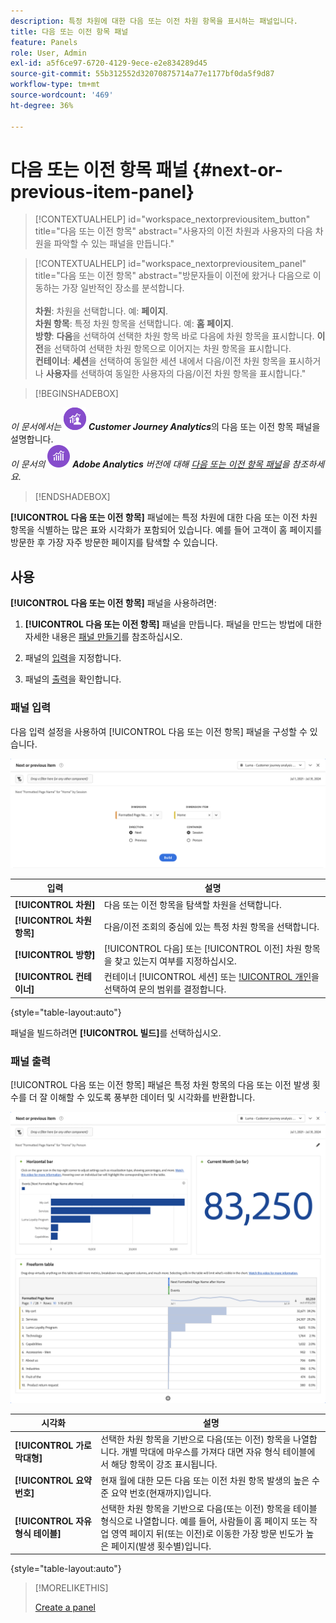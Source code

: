 ```yaml
---
description: 특정 차원에 대한 다음 또는 이전 차원 항목을 표시하는 패널입니다.
title: 다음 또는 이전 항목 패널
feature: Panels
role: User, Admin
exl-id: a5f6ce97-6720-4129-9ece-e2e834289d45
source-git-commit: 55b312552d32070875714a77e1177bf0da5f9d87
workflow-type: tm+mt
source-wordcount: '469'
ht-degree: 36%

---
```


# 다음 또는 이전 항목 패널 {#next-or-previous-item-panel}

<!-- markdownlint-disable MD034 -->

>[!CONTEXTUALHELP]
>id="workspace_nextorpreviousitem_button"
>title="다음 또는 이전 항목"
>abstract="사용자의 이전 차원과 사용자의 다음 차원을 파악할 수 있는 패널을 만듭니다."

<!-- markdownlint-disable MD034 -->

<!-- markdownlint-disable MD034 -->

>[!CONTEXTUALHELP]
>id="workspace_nextorpreviousitem_panel"
>title="다음 또는 이전 항목"
>abstract="방문자들이 이전에 왔거나 다음으로 이동하는 가장 일반적인 장소를 분석합니다.<br/><br/>**차원**: 차원을 선택합니다. 예: **페이지**.<br/>**차원 항목**: 특정 차원 항목을 선택합니다. 예: **홈 페이지**.<br/>**방향**: **다음**&#x200B;을 선택하여 선택한 차원 항목 바로 다음에 차원 항목을 표시합니다. **이전**&#x200B;을 선택하여 선택한 차원 항목으로 이어지는 차원 항목을 표시합니다.<br/>**컨테이너**: **세션**&#x200B;을 선택하여 동일한 세션 내에서 다음/이전 차원 항목을 표시하거나 **사용자**&#x200B;를 선택하여 동일한 사용자의 다음/이전 차원 항목을 표시합니다."

<!-- markdownlint-enable MD034 -->

>[!BEGINSHADEBOX]

_이 문서에서는_ ![CustomerJourneyAnalytics](/help/assets/icons/CustomerJourneyAnalytics.svg) _**Customer Journey Analytics**_&#x200B;의 다음 또는 이전 항목 패널을 설명합니다.<br/>_이 문서의_ ![AdobeAnalytics](/help/assets/icons/AdobeAnalytics.svg) _**Adobe Analytics** 버전에 대해 [다음 또는 이전 항목 패널](https://experienceleague.adobe.com/en/docs/analytics/analyze/analysis-workspace/panels/next-previous)을 참조하세요._

>[!ENDSHADEBOX]

**[!UICONTROL 다음 또는 이전 항목]** 패널에는 특정 차원에 대한 다음 또는 이전 차원 항목을 식별하는 많은 표와 시각화가 포함되어 있습니다. 예를 들어 고객이 홈 페이지를 방문한 후 가장 자주 방문한 페이지를 탐색할 수 있습니다.

## 사용

**[!UICONTROL 다음 또는 이전 항목]** 패널을 사용하려면:

1. **[!UICONTROL 다음 또는 이전 항목]** 패널을 만듭니다. 패널을 만드는 방법에 대한 자세한 내용은 [패널 만들기](panels.md#create-a-panel)를 참조하십시오.

1. 패널의 [입력](#panel-input)을 지정합니다.

1. 패널의 [출력](#panel-output)을 확인합니다.

### 패널 입력

다음 입력 설정을 사용하여 [!UICONTROL 다음 또는 이전 항목] 패널을 구성할 수 있습니다.

![다음 또는 이전 항목 패널](assets/next-or-previous-item.png)

| 입력 | 설명 |
| --- | --- |
| **[!UICONTROL 차원]** | 다음 또는 이전 항목을 탐색할 차원을 선택합니다. |
| **[!UICONTROL 차원 항목]** | 다음/이전 조회의 중심에 있는 특정 차원 항목을 선택합니다. |
| **[!UICONTROL 방향]** | [!UICONTROL 다음] 또는 [!UICONTROL 이전] 차원 항목을 찾고 있는지 여부를 지정하십시오. |
| **[!UICONTROL 컨테이너]** | 컨테이너 [!UICONTROL 세션] 또는 [!UICONTROL 개인](기본값)을 선택하여 문의 범위를 결정합니다. |

{style="table-layout:auto"}

패널을 빌드하려면 **[!UICONTROL 빌드]**&#x200B;를 선택하십시오.

### 패널 출력

[!UICONTROL 다음 또는 이전 항목] 패널은 특정 차원 항목의 다음 또는 이전 발생 횟수를 더 잘 이해할 수 있도록 풍부한 데이터 및 시각화를 반환합니다.


![다음/이전 패널 출력](assets/next-or-previous-item-output.png)


| 시각화 | 설명 |
| --- | --- |
| **[!UICONTROL 가로 막대형]** | 선택한 차원 항목을 기반으로 다음(또는 이전) 항목을 나열합니다. 개별 막대에 마우스를 가져다 대면 자유 형식 테이블에서 해당 항목이 강조 표시됩니다. |
| **[!UICONTROL 요약 번호]** | 현재 월에 대한 모든 다음 또는 이전 차원 항목 발생의 높은 수준 요약 번호(현재까지)입니다. |
| **[!UICONTROL 자유 형식 테이블]** | 선택한 차원 항목을 기반으로 다음(또는 이전) 항목을 테이블 형식으로 나열합니다. 예를 들어, 사람들이 홈 페이지 또는 작업 영역 페이지 뒤(또는 이전)로 이동한 가장 방문 빈도가 높은 페이지(발생 횟수별)입니다. |

{style="table-layout:auto"}


>[!MORELIKETHIS]
>
>[Create a panel](/help/analysis-workspace/c-panels/panels.md#create-a-panel)
>
